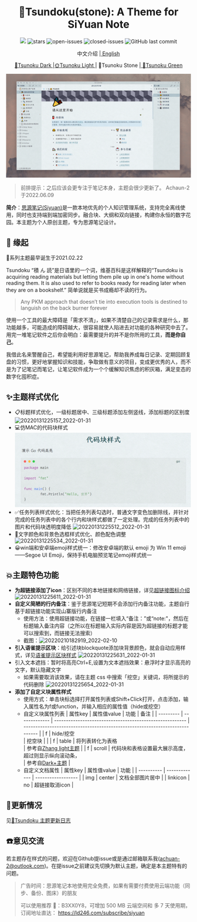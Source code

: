 <h1 align="center">🧱Tsundoku(stone): A Theme for SiYuan Note</h1>

<p align="center">          
           <a title="Hits" target="_blank" href="https://github.com/Achuan-2/siyuan-themes-tsundoku-texture"><img src="https://hits.b3log.org/Achuan-2/siyuan-themes-tsundoku-texture.svg" ></a>
           <img src="https://img.shields.io/github/stars/Achuan-2/siyuan-themes-tsundoku-stone" alt="stars">
           <img src="https://img.shields.io/github/issues-raw/Achuan-2/siyuan-themes-tsundoku-stone" alt="open-issues">
           <img src="https://img.shields.io/github/issues-closed-raw/Achuan-2/siyuan-themes-tsundoku-stone" alt="closed-issues">
          <img src="https://img.shields.io/github/last-commit/Achuan-2/siyuan-themes-tsundoku-stone" alt="GitHub last commit">
</p>

<p align="center">中文介绍 |<a href="README_EN.md"> English</a></p>

<p align="center"><a href="https://github.com/Achuan-2/siyuan-themes-tsundoku-dark"> 🌙Tsunoku Dark </a> |<a href="https://github.com/Achuan-2/siyuan-themes-tsundoku-light">🌞Tsunoku Light </a>|  🧱Tsunoku Stone |<a href="https://github.com/Achuan-2/siyuan-themes-tsundoku-green"> 🍃Tsunoku Green </a></p>

![](preview.png)

> 前排提示：之后应该会更专注于笔记本身，主题会很少更新了。 
> Achaun-2于2022.06.09

**简介**：[思源笔记(Siyuan)](https://github.com/siyuan-note/siyuan)是一款本地优先的个人知识管理系统，支持完全离线使用，同时也支持端到端加密同步。融合块、大纲和双向链接，构建你永恒的数字花园。本主题为个人原创主题，专为思源笔记设计。

## 💌 缘起

🎉系列主题最早诞生于2021.02.22

Tsundoku “積 ん 読”是日语里的一个词，维基百科是这样解释的“Tsundoku is acquiring reading materials but letting them pile up in one's home without reading them. It is also used to refer to books ready for reading later when they are on a bookshelf.” 简单说就是买书成瘾却不读的行为。
> Any PKM approach that doesn’t tie into execution tools is destined to languish on the back burner forever

使用一个工具的最大障碍是「需求不清」，如果不清楚自己的记录需求是什么，那功能越多，可能造成的障碍越大，很容易就使人陷进去对功能的各种研究中去了。用完一堆笔记软件之后你会明白：最需要提升的并不是你所用的工具，**而是你自己**。

我借此名来警醒自己，希望能利用好思源笔记，帮助我养成每日记录、定期回顾复盘的习惯，更好地掌握知识和技能，争取做有意义的项目，变成更优秀的人，而不是为了记笔记而笔记，让笔记软件成为一个个缓解知识焦虑的积灰箱，满足变态的数字化囤积症。

## ✨主题样式优化

- 📋标题样式优化，一级标题居中、三级标题添加左侧竖线，添加标题的区别度
  ![20220131225157_2022-01-31](https://cdn.jsdelivr.net/gh/Achuan-2/PicBed@pic/assets/README/20220131225157_2022-01-31.png)
- 💻仿MAC的代码块样式
    ![](image/README/1643640889451.png)
- ✅任务列表样式优化：当把任务列表勾选时，普通文字变色加删除线，并针对完成的任务列表中的各个行内和块样式都做了一定处理。完成的任务列表中的图片和代码块透明度降低
  ![20220131225512_2022-01-31](https://cdn.jsdelivr.net/gh/Achuan-2/PicBed@pic/assets/README/20220131225512_2022-01-31.png)
- 🎨文字颜色和背景色选框样式优化、颜色配色调整![20220131225534_2022-01-31](https://cdn.jsdelivr.net/gh/Achuan-2/PicBed@pic/assets/README/20220131225534_2022-01-31.png)
- 😀win端和安卓端emoji样式统一：修改安卓端的默认 emoji 为 Win 11 emoji——Segoe UI Emoji，保持手机电脑预览笔记emoji样式统一


## 💥主题特色功能
- **为超链接添加了icon**：区别不同的本地链接和网络链接，详见[超链接图标介绍](https://www.yuque.com/achuan-2/siyuan/gar358)
  ![20220131225611_2022-01-31](https://cdn.jsdelivr.net/gh/Achuan-2/PicBed@pic/assets/README/20220131225611_2022-01-31.png)
- **自定义简陋的行内备注**：鉴于思源笔记短期不会添加行内备注功能，主题自行基于超链接功能实现山寨版行内备注
  - 使用方法：使用超链接功能，在链接一栏填入“备注：”或“note:"，然后在标题输入备注内容（之所以在标题输入实际内容是因为超链接的标题才能可以搜索到，而链接无法搜索）
  - 截图：![20220210182919_2022-02-10](https://cdn.jsdelivr.net/gh/Achuan-2/PicBed@pic/assets/README/20220210182919_2022-02-10.png)
- **引入语雀提示区块**：给引述块blockquote添加块背景颜色，就会自动应用样式，详见[语雀提示区块样式](https://www.yuque.com/achuan-2/siyuan/obxpvr)
  ![20220131225631_2022-01-31](https://cdn.jsdelivr.net/gh/Achuan-2/PicBed@pic/assets/README/20220131225631_2022-01-31.png)
- 引入文本遮挡：暂时将高亮Ctrl+E,设置为文本遮挡效果：悬浮时才显示高亮的文字，默认隐藏文字 
    - 如果需要取消该效果，请在主题 css 中搜索「挖空」关键词，将所提示的代码删除
  ![20220131225654_2022-01-31](https://cdn.jsdelivr.net/gh/Achuan-2/PicBed@pic/assets/README/20220131225654_2022-01-31.png)
- **添加了自定义块属性样式**
  - 使用方式：单击块标选择打开属性列表或Shift+Click打开，点击添加，输入属性名为f或function，并输入相应的属性值（hide或挖空）
  - 自定义块属性列表
    | 属性key | 属性值value     | 功能                                                   | 备注                                                                       |
    | --------- | ------------- | -------------------------------------------------------- | ---------------------------------------------------------------------------- |
    | f       | hide/挖空<br /> | 挖空块                                                 |                                                                            |
    | f       | table       | 将列表转化为表格<br />                                     | 参考自[Zhang light主题](https://github.com/UserZYF/zhang-light)            |
    | f       | scroll      | 代码块和表格设置最大展示高度，超过则显示纵向滚动条，<br /> | 参考自[Dark+主题](https://github.com/Zuoqiu-Yingyi/siyuan-theme-dark-plus) |
  - 自定义文档属性
    | 属性key  | 属性值value | 功能             |
    | ---------- | ------------- | ------------------ |
    | img      | center      | 文档全部图片居中 |
    | linkicon | no          | 超链接取消icon   |


## 🚀更新情况

见[📃Tsundoku 主题更新日志](https://www.yuque.com/achuan-2/siyuan/bkq4s2)

## ☎️意见交流

若主题存在样式的问题，欢迎在Github提issue或是通过邮箱联系我(achuan-2@outlook.com)。在提issue之前建议先切换为默认主题，确定是本主题特有的问题。

> 广告时间：思源笔记本地使用完全免费，如果有需要付费使用云端功能（同步、备份、图床）的朋友
> 
> 可以使用推荐 🐴：B3XX0Y8，可增加 500 MB 云端空间和 多 7 天使用期，订阅地址直达： https://ld246.com/subscribe/siyuan 